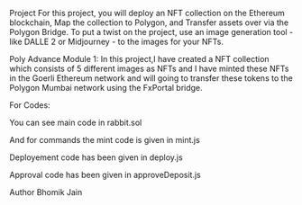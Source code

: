 Project For this project, you will deploy an NFT collection on the Ethereum blockchain, Map the collection to Polygon, and Transfer assets over via the Polygon Bridge. To put a twist on the project, use an image generation tool - like DALLE 2 or Midjourney - to the images for your NFTs.

Poly Advance Module 1: In this project,I have created a NFT collection which consists of 5 different images as NFTs and I have minted these NFTs in the Goerli Ethereum network and will going to transfer these tokens to the Polygon Mumbai network using the FxPortal bridge.

For Codes:

You can see main code in rabbit.sol

And for commands the mint code is given in mint.js

Deployement code has been given in deploy.js

Approval code has been given in approveDeposit.js

Author Bhomik Jain
